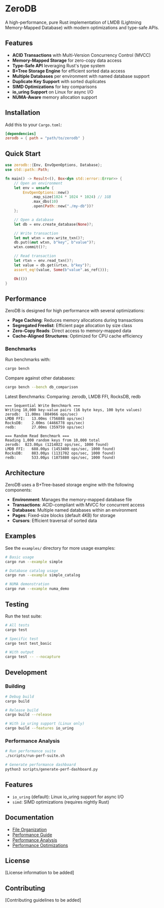 # ZeroDB

A high-performance, pure Rust implementation of LMDB (Lightning Memory-Mapped Database) with modern optimizations and type-safe APIs.

## Features

- **ACID Transactions** with Multi-Version Concurrency Control (MVCC)
- **Memory-Mapped Storage** for zero-copy data access
- **Type-Safe API** leveraging Rust's type system
- **B+Tree Storage Engine** for efficient sorted data access
- **Multiple Databases** per environment with named database support
- **Duplicate Key Support** with sorted duplicates
- **SIMD Optimizations** for key comparisons
- **io_uring Support** on Linux for async I/O
- **NUMA-Aware** memory allocation support

## Installation

Add this to your `Cargo.toml`:

```toml
[dependencies]
zerodb = { path = "path/to/zerodb" }
```

## Quick Start

```rust
use zerodb::{Env, EnvOpenOptions, Database};
use std::path::Path;

fn main() -> Result<(), Box<dyn std::error::Error>> {
    // Open an environment
    let env = unsafe {
        EnvOpenOptions::new()
            .map_size(1024 * 1024 * 1024) // 1GB
            .max_dbs(10)
            .open(Path::new("./my-db"))?
    };

    // Open a database
    let db = env.create_database(None)?;

    // Write transaction
    let mut wtxn = env.write_txn()?;
    db.put(&mut wtxn, b"key", b"value")?;
    wtxn.commit()?;

    // Read transaction
    let rtxn = env.read_txn()?;
    let value = db.get(&rtxn, b"key")?;
    assert_eq!(value, Some(b"value".as_ref()));

    Ok(())
}
```

## Performance

ZeroDB is designed for high performance with several optimizations:

- **Page Caching**: Reduces memory allocations during transactions
- **Segregated Freelist**: Efficient page allocation by size class
- **Zero-Copy Reads**: Direct access to memory-mapped data
- **Cache-Aligned Structures**: Optimized for CPU cache efficiency

### Benchmarks

Run benchmarks with:

```bash
cargo bench
```

Compare against other databases:

```bash
cargo bench --bench db_comparison
```

Latest Benchmarks: Comparing: zerodb, LMDB FFI, RocksDB, redb
```
=== Sequential Write Benchmark ===
Writing 10,000 key-value pairs (16 byte keys, 100 byte values)
zerodb:  11.00ms (884966 ops/sec)
LMDB FFI:   13.00ms (756888 ops/sec)
RocksDB:    2.00ms (4466778 ops/sec)
redb:       27.00ms (359759 ops/sec)

=== Random Read Benchmark ===
Reading 1,000 random keys from 10,000 total
zerodb:  823.00μs (1214022 ops/sec, 1000 found)
LMDB FFI:   688.00μs (1453400 ops/sec, 1000 found)
RocksDB:    883.00μs (1131702 ops/sec, 1000 found)
redb:       533.00μs (1875880 ops/sec, 1000 found)
```

## Architecture

ZeroDB uses a B+Tree-based storage engine with the following components:

- **Environment**: Manages the memory-mapped database file
- **Transactions**: ACID-compliant with MVCC for concurrent access
- **Databases**: Multiple named databases within an environment
- **Pages**: Fixed-size blocks (default 4KB) for storage
- **Cursors**: Efficient traversal of sorted data

## Examples

See the `examples/` directory for more usage examples:

```bash
# Basic usage
cargo run --example simple

# Database catalog usage
cargo run --example simple_catalog

# NUMA demonstration
cargo run --example numa_demo
```

## Testing

Run the test suite:

```bash
# All tests
cargo test

# Specific test
cargo test test_basic

# With output
cargo test -- --nocapture
```

## Development

### Building

```bash
# Debug build
cargo build

# Release build
cargo build --release

# With io_uring support (Linux only)
cargo build --features io_uring
```

### Performance Analysis

```bash
# Run performance suite
./scripts/run-perf-suite.sh

# Generate performance dashboard
python3 scripts/generate-perf-dashboard.py
```

## Features

- `io_uring` (default): Linux io_uring support for async I/O
- `simd`: SIMD optimizations (requires nightly Rust)

## Documentation

- [File Organization](FILE_ORGANIZATION.md)
- [Performance Guide](PERFORMANCE_GUIDE.md)
- [Performance Analysis](PERFORMANCE_ANALYSIS.md)
- [Performance Optimizations](PERFORMANCE_OPTIMIZATIONS.md)

## License

[License information to be added]

## Contributing

[Contributing guidelines to be added]
